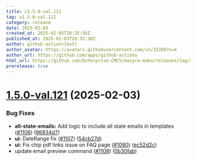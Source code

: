 ```yaml
---
title: v1.5.0-val.121
tag: v1.5.0-val.121
category: release
date: 2025-02-03
created_at: 2025-02-03T20:25:56Z
published_at: 2025-02-03T20:33:38Z
author: github-actions[bot]
author_avatar: https://avatars.githubusercontent.com/in/15368?v=4
author_url: https://github.com/apps/github-actions
html_url: https://github.com/Enterprise-CMCS/macpro-mako/releases/tag/v1.5.0-val.121
prerelease: true
---
```


# [1.5.0-val.121](https://github.com/Enterprise-CMCS/macpro-mako/compare/v1.5.0-val.120...v1.5.0-val.121) (2025-02-03)


### Bug Fixes

* **all-state-emails:** Add logic to include all state emails in templates ([#1106](https://github.com/Enterprise-CMCS/macpro-mako/issues/1106)) ([96834d7](https://github.com/Enterprise-CMCS/macpro-mako/commit/96834d7bceeac243f680f5c424c1d275644380b3))
* **ui:** DateRange fix ([#1107](https://github.com/Enterprise-CMCS/macpro-mako/issues/1107)) ([54cb27d](https://github.com/Enterprise-CMCS/macpro-mako/commit/54cb27df183617505388c8b75e9cd7601817aba1))
* **ui:** Fix chip pdf links issue on FAQ page ([#1080](https://github.com/Enterprise-CMCS/macpro-mako/issues/1080)) ([ec52d2c](https://github.com/Enterprise-CMCS/macpro-mako/commit/ec52d2c6e33dbe9dedb4ded18de7199de9b2fb3e))
* update email preview command ([#1108](https://github.com/Enterprise-CMCS/macpro-mako/issues/1108)) ([0b30fab](https://github.com/Enterprise-CMCS/macpro-mako/commit/0b30fabd1113001d61879768b8f78971b2da4bba))




